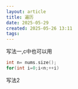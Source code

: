 ```yaml
---
layout: article
title: 遍历
date: 2025-05-29
created: 2025-05-26 13:11
tags: 
---
```

写法一,c中也可以用
```cpp
int n= nums.size();
for(int i=0;i<n;++i)
```
写法2
```cpp


```